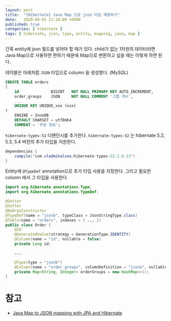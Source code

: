 ```yaml
---
layout: post
title:  "[Hibernate] Java Map 으로 json 타입 매핑하기"
date:   2020-09-01 21:18:00 +0900
published: true
categories: [ hibernate ]
tags: [ hibernate, json, type, entity, mapping, java, map ]
---
```


간혹 entity에 json 필드를 넣어야 할 때가 있다. child가 없는 1차원의 데이터라면 Java Map으로 사용하면 편하기 때문에 Map으로 변환하고 싶을 때는 이렇게 하면 된다.

테이블은 아래처럼 `JSON` 타입으로 column 을 생성했다. (MySQL)

```sql
CREATE TABLE orders
(
    id              BIGINT   NOT NULL PRIMARY KEY AUTO_INCREMENT,
    order_groups    JSON     NOT NULL COMMENT '그룹 개수',
    ...
    UNIQUE KEY UNIQUE_xxx (xxx)
)
    ENGINE = InnoDB
    DEFAULT CHARSET = utf8mb4
    COMMENT = '주문 정보';
```

`hibernate-types-52` 디펜던시를 추가한다. `hibernate-types-52` 는 hibernate 5.2, 5.3, 5.4 버전의 추가 타입을 지원한다.

```java
dependencies {
    compile('com.vladmihalcea:hibernate-types-52:2.9.13')
}
```

Entity에 `@TypeDef` annotation으로 추가 타입 사용을 지정한다. 그리고 필요한 column 에서 그 타입을 사용한다.

```java
import org.hibernate.annotations.Type;
import org.hibernate.annotations.TypeDef;

@Getter
@Setter
@NoArgsConstructor
@TypeDef(name = "jsonb", typeClass = JsonStringType.class)
@Table(name = "orders", indexes = { ... })
public class Order {
    @Id
    @GeneratedValue(strategy = GenerationType.IDENTITY)
    @Column(name = "id", nullable = false)
    private Long id;

    ...

    @Type(type = "jsonb")
    @Column(name = "order_groups", columnDefinition = "jsonb", nullable = false)
    private Map<String, Integer> orderGroups = new HashMap<>();
}
```


# 참고

- [Java Map to JSON mapping with JPA and Hibernate](https://vladmihalcea.com/java-map-json-jpa-hibernate/)
